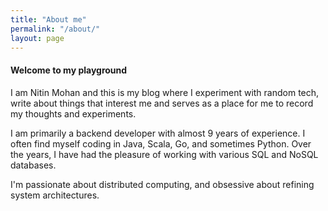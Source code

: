 ```yaml
---
title: "About me"
permalink: "/about/"
layout: page
---
```


#### Welcome to my playground

I am Nitin Mohan and this is my blog where I experiment with random tech, write about things that interest me and serves as a place for me to record my thoughts and experiments.

I am primarily a backend developer with almost 9 years of experience. I often find myself coding in Java, Scala, Go, and sometimes Python. Over the years, I have had the pleasure of working with various SQL and NoSQL databases.

I'm passionate about distributed computing, and obsessive about refining system architectures.
